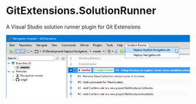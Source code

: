 # GitExtensions.SolutionRunner
A Visual Studio solution runner plugin for Git Extensions

![Preview](assets/screenshot.png)
